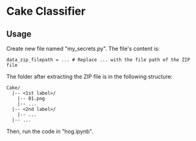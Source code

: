 # Cake Classifier

## Usage
Create new file named "my_secrets.py". The file's content is:
```
data_zip_filepath = ... # Replace ... with the file path of the ZIP file
```
The folder after extracting the ZIP file is in the following structure:
```
Cake/
  |-- <1st label>/
    |-- 01.png
    |-- ...
  |-- <2nd label>/
    |-- ...
  |-- ...
```
Then, run the code in "hog.ipynb".
